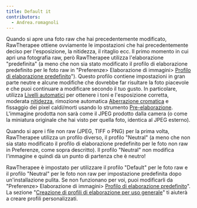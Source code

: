 ```yaml
---
title: Default it
contributors:
  - Andrea.romagnoli
---
```


Quando si apre una foto raw che hai precedentemente modificato,
RawTherapee ottiene ovviamente le impostazioni che hai precedentemente
deciso per l'esposizione, la nitidezza, il ritaglio ecc. Il primo
momento in cui apri una fotografia raw, però RawTherapee utilizza
l'elaborazione "predefinita" (a meno che non sia stato modificato il
profilo di elaborazione predefinito per le foto raw in "Preferenze\>
Elaborazione di immagini\> [Profilo di elaborazione
predefinito](Preferenze#Default_Processing_Profile.md)"). Questo
profilo contiene impostazioni in gran parte neutre e alcune modifiche
che dovrebbe far risultare la foto piacevole e che puoi continuare a
modificare secondo il tuo gusto. In particolare, utilizza [Livelli
automatici](Exposure#Auto_Levels.md) per ottenere i toni e
l'esposizione corretta, moderata [nitidezza](Sharpening.md),
rimozione automatica [Aberrazione
cromatica](Chromatic_Aberration.md) e fissaggio dei pixel
caldi/morti usando lo strumento
[Pre-elaborazione](Preprocessing.md). L'immagine prodotta non
sarà come il JPEG prodotto dalla camera (o come la miniatura originale
che hai visto per quella foto, identica al JPEG esterno).

Quando si apre i file non raw (JPEG, TIFF o PNG) per la prima volta,
RawTherapee utilizza un profilo diverso, il profilo "Neutral" (a meno
che non sia stato modificato il profilo di elaborazione predefinito per
le foto non raw in Preferenze, come sopra descritto). Il profilo
"Neutral" non modifica l'immagine e quindi dà un punto di partenza che è
neutro!

RawTherapee è impostato per utilizzare il profilo "Default" per le foto
raw e il profilo "Neutral" per le foto non raw per impostazione
predefinita dopo un'installazione pulita. Se non funzionano per voi,
puoi modificarli da "Preferenze\> Elaborazione di immagini\> [Profilo di
elaborazione
predefinito](Preferences#Default_Processing_Profile.md)". La
sezione "[Creazione di profili di elaborazione per uso
generale](Creating_processing_profiles_for_general_use.md)" ti
aiuterà a creare profili personalizzati.
